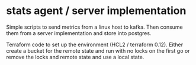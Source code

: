 # stats agent / server implementation

Simple scripts to send metrics from a linux host to kafka. Then consume them from a server implementation and store into postgres.

Terraform code to set up the environment (HCL2 / terraform 0.12). Either create a bucket for the remote state and run with no locks on the first go or remove the locks and remote state and use a local state.

